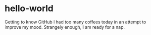 # hello-world
Getting to know GitHub
I had too many coffees today in an attempt to improve my mood.
Strangely enough, I am ready for a nap.
